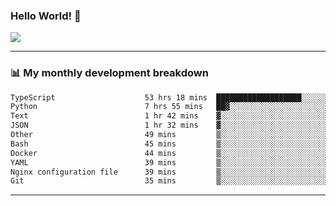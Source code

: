 ### Hello World! 👋

<a>
  <img align="center" src="https://github-readme-stats.vercel.app/api?username=megatunger&count_private=true&include_all_commits=true&bg_color=30,56CCF2,2F80ED&title_color=fff&text_color=fff" />
</a>

------
### 📊 My monthly development breakdown

<!--START_SECTION:waka-->

```txt
TypeScript                    53 hrs 18 mins  ███████████████████░░░░░░   75.80 %
Python                        7 hrs 55 mins   ██▓░░░░░░░░░░░░░░░░░░░░░░   11.28 %
Text                          1 hr 42 mins    ▓░░░░░░░░░░░░░░░░░░░░░░░░   02.43 %
JSON                          1 hr 32 mins    ▓░░░░░░░░░░░░░░░░░░░░░░░░   02.19 %
Other                         49 mins         ▒░░░░░░░░░░░░░░░░░░░░░░░░   01.18 %
Bash                          45 mins         ▒░░░░░░░░░░░░░░░░░░░░░░░░   01.08 %
Docker                        44 mins         ▒░░░░░░░░░░░░░░░░░░░░░░░░   01.06 %
YAML                          39 mins         ▒░░░░░░░░░░░░░░░░░░░░░░░░   00.94 %
Nginx configuration file      39 mins         ▒░░░░░░░░░░░░░░░░░░░░░░░░   00.93 %
Git                           35 mins         ▒░░░░░░░░░░░░░░░░░░░░░░░░   00.84 %
```

<!--END_SECTION:waka-->

------
